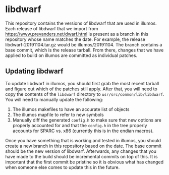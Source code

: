 # libdwarf

This repository contains the versions of libdwarf that are used in
illumos. Each release of libdwarf that we import from
https://www.prevanders.net/dwarf.html is present as a branch in this
repository whose name matches the date. For example, the release
libdwarf-20191104.tar.gz would be illumos/20191104. The branch contains
a base commit, which is the release tarball. From there, changes that we
have applied to build on illumos are committed as individual patches.

## Updating libdwarf

To update libdwarf in illumos, you should first grab the most recent
tarball and figure out which of the patches still apply. After that, you
will need to copy the contents of the `libdwarf` directory to
`usr/src/common/lib/libdwarf`. You will need to manually update the
following:

1. The illumos makefiles to have an accurate list of objects
2. The illumos mapfile to refer to new symbols
3. Manually diff the generated `config.h` to make sure that new options
are properly accounted for and that the `config.h` in the tree properly
accounts for SPARC vs. x86 (currently this is in the endian macros).

Once you have something that is working and tested in illumos, you
should create a new branch in this repository based on the date. The
base commit should be the new version of libdwarf. Afterwards, any
changes that you have made to the build should be incremental commits on
top of this. It is important that the first commit be pristine so it is
obvious what has changed when someone else comes to update this in the
future.
